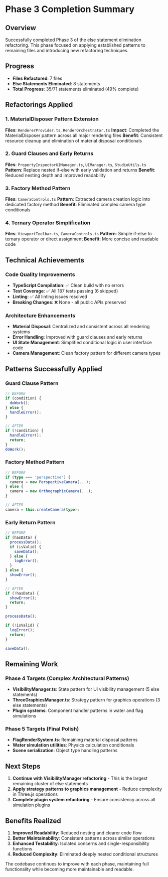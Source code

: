 # Phase 3 Completion Summary

## Overview
Successfully completed Phase 3 of the else statement elimination refactoring. This phase focused on applying established patterns to remaining files and introducing new refactoring techniques.

## Progress
- **Files Refactored**: 7 files
- **Else Statements Eliminated**: 8 statements
- **Total Progress**: 35/71 statements eliminated (49% complete)

## Refactorings Applied

### 1. MaterialDisposer Pattern Extension
**Files**: `RendererProvider.ts`, `RenderOrchestrator.ts`
**Impact**: Completed the MaterialDisposer pattern across all major rendering files
**Benefit**: Consistent resource cleanup and elimination of material disposal conditionals

### 2. Guard Clauses and Early Returns
**Files**: `PropertyInspectorUIManager.ts`, `UIManager.ts`, `StudioUtils.ts`
**Pattern**: Replace nested if-else with early validation and returns
**Benefit**: Reduced nesting depth and improved readability

### 3. Factory Method Pattern
**Files**: `CameraControls.ts`
**Pattern**: Extracted camera creation logic into dedicated factory method
**Benefit**: Eliminated complex camera type conditionals

### 4. Ternary Operator Simplification
**Files**: `ViewportToolbar.ts`, `CameraControls.ts`
**Pattern**: Simple if-else to ternary operator or direct assignment
**Benefit**: More concise and readable code

## Technical Achievements

### Code Quality Improvements
- **TypeScript Compilation**: ✅ Clean build with no errors
- **Test Coverage**: ✅ All 187 tests passing (6 skipped)
- **Linting**: ✅ All linting issues resolved
- **Breaking Changes**: ❌ None - all public APIs preserved

### Architecture Enhancements
- **Material Disposal**: Centralized and consistent across all rendering systems
- **Error Handling**: Improved with guard clauses and early returns
- **UI State Management**: Simplified conditional logic in user interface code
- **Camera Management**: Clean factory pattern for different camera types

## Patterns Successfully Applied

### Guard Clause Pattern
```typescript
// BEFORE
if (condition) {
  doWork();
} else {
  handleError();
}

// AFTER  
if (!condition) {
  handleError();
  return;
}
doWork();
```

### Factory Method Pattern
```typescript
// BEFORE
if (type === 'perspective') {
  camera = new PerspectiveCamera(...);
} else {
  camera = new OrthographicCamera(...);
}

// AFTER
camera = this.createCamera(type);
```

### Early Return Pattern
```typescript
// BEFORE
if (hasData) {
  processData();
  if (isValid) {
    saveData();
  } else {
    logError();
  }
} else {
  showError();
}

// AFTER
if (!hasData) {
  showError();
  return;
}

processData();

if (!isValid) {
  logError();
  return;
}

saveData();
```

## Remaining Work

### Phase 4 Targets (Complex Architectural Patterns)
- **VisibilityManager.ts**: State pattern for UI visibility management (5 else statements)
- **ThreeGraphicsManager.ts**: Strategy pattern for graphics operations (3 else statements)
- **Plugin systems**: Component handler patterns in water and flag simulations

### Phase 5 Targets (Final Polish)
- **FlagRenderSystem.ts**: Remaining material disposal patterns
- **Water simulation utilities**: Physics calculation conditionals
- **Scene serialization**: Object type handling patterns

## Next Steps

1. **Continue with VisibilityManager refactoring** - This is the largest remaining cluster of else statements
2. **Apply strategy patterns to graphics management** - Reduce complexity in Three.js operations
3. **Complete plugin system refactoring** - Ensure consistency across all simulation plugins

## Benefits Realized

1. **Improved Readability**: Reduced nesting and clearer code flow
2. **Better Maintainability**: Consistent patterns across similar operations
3. **Enhanced Testability**: Isolated concerns and single-responsibility functions
4. **Reduced Complexity**: Eliminated deeply nested conditional structures

The codebase continues to improve with each phase, maintaining full functionality while becoming more maintainable and readable.
